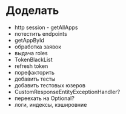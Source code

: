 # Доделать
- http session - getAllApps 
- потестить endpoints
- getAppById
- обработка заявок
- выдача roles
- TokenBlackList
- refresh token
- порефакторить
- добавить тесты
- добавить тестовых юзеров
- CustomResponseEntityExceptionHandler?
- переехать на Optional?
- логи, индексы, кэшировние
